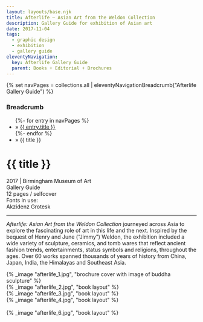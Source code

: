 ```yaml
---
layout: layouts/base.njk
title: Afterlife – Asian Art from the Weldon Collection
description: Gallery Guide for exhibition of Asian art
date: 2017-11-04
tags:
  - graphic design
  - exhibition
  - gallery guide
eleventyNavigation:
  key: Afterlife Gallery Guide
  parent: Books + Editorial + Brochures
---
```

{% set navPages = collections.all | eleventyNavigationBreadcrumb("Afterlife Gallery Guide") %}
<div class="breadcrumb">
    <h3 class="visually-hidden">Breadcrumb</h3>
	<ul class="nav">
            {%- for entry in navPages %}
		<li class="nav-item"{% if entry.url == page.url %} class="active-breadcrumb"{% endif %}> » <a href="{{ entry.url }}">{{ entry.title }}</a></li>
  	    	{%- endfor %}
	    <li class="nav-item"><active-breadcrumb>» {{ title }}</active-breadcrumb></li>
	</ul>
</div>
<div class="container">
<div class="row"></div>
<div class="row">
    <div class="col-4 col-4-md col-4-lg">
			<h1>{{ title }}</h1>
			<figcaption>2017 | Birmingham Museum of Art</figcaption>
			<figcaption>Gallery Guide</br>12 pages / selfcover</figcaption>
      <figcaption>Fonts in use:</br>Akzidenz Grotesk</figcaption>
			<hr>
		    	<p><em>Afterlife: Asian Art from the Weldon Collection</em> journeyed across Asia to explore the fascinating role of art in this life and the next. Inspired by the bequest of Henry and June (“Jimmy”) Weldon, the exhibition included a wide variety of sculpture, ceramics, and tomb wares that reflect ancient fashion trends, entertainments, status symbols and religions, throughout the ages. Over 60 works spanned thousands of years of history from China, Japan, India, the Himalayas and Southeast Asia.</p>
      </div>
      <div class="col"></div>
      <div class="col-6 col-6-md col-6-lg">
			{% _image "afterlife_1.jpg", "brochure cover with image of buddha sculpture" %}
      </div>
  </div>
    <div class="row">
      <div class="col">
            {% _image "afterlife_2.jpg", "book layout" %}
      </div>
      <div class="col">
            {% _image "afterlife_3.jpg", "book layout" %}
      </div>
    </div>
    <div class="row">
      <div class="col"></div>
      <div class="col">
            {% _image "afterlife_4.jpg", "book layout" %}
        </br></br>
            {% _image "afterlife_6.jpg", "book layout" %}
      </div>
    </div>
</div>